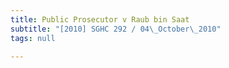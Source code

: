 ```yaml
---
title: Public Prosecutor v Raub bin Saat
subtitle: "[2010] SGHC 292 / 04\_October\_2010"
tags: null

---
```


